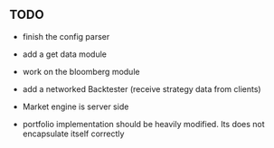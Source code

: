 
TODO
-------

* finish the config parser
* add a get data module
* work on the bloomberg module
* add a networked Backtester (receive strategy data from clients)

* Market engine is server side
* portfolio implementation should be heavily modified. Its does not encapsulate 
itself correctly

